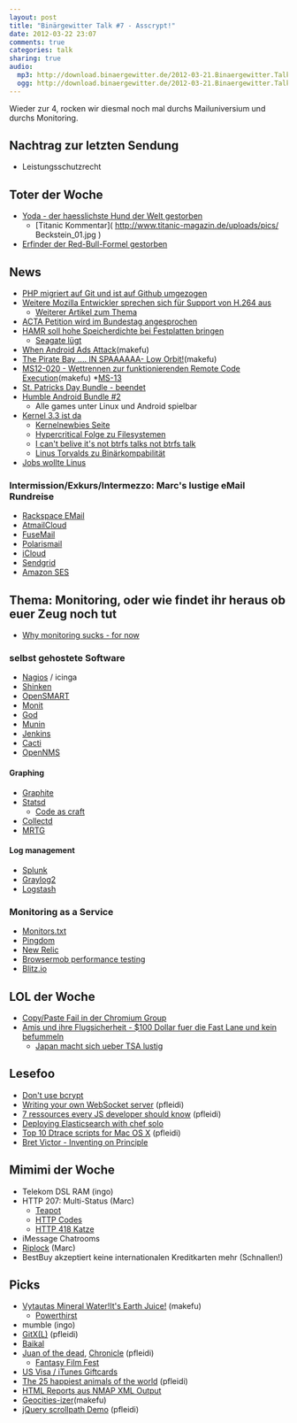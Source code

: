 ```yaml
---
layout: post
title: "Binärgewitter Talk #7 - Asscrypt!"
date: 2012-03-22 23:07
comments: true
categories: talk
sharing: true
audio:
  mp3: http://download.binaergewitter.de/2012-03-21.Binaergewitter.Talk.7.mp3
  ogg: http://download.binaergewitter.de/2012-03-21.Binaergewitter.Talk.7.ogg
---
```

Wieder zur 4, rocken wir diesmal noch mal durchs Mailuniversium und durchs Monitoring.

## Nachtrag zur letzten Sendung
- Leistungsschutzrecht
## Toter der Woche
- [Yoda - der haesslichste Hund der Welt gestorben](http://www.innsalzach24.de/nachrichten/welt/haesslichster-hund-welt-gestorben-1987196.html )
    * [Titanic Kommentar]( http://www.titanic-magazin.de/uploads/pics/ Beckstein_01.jpg )
- [Erfinder der Red-Bull-Formel gestorben](http://derstandard.at/1331779897700/Thailand-Erfinder-der-Red-Bull-Formel-verstorben )

## News
- [PHP migriert auf Git und ist auf Github umgezogen]( http://www.heise.de/newsticker/meldung/Skriptsprache-PHP-jetzt-auch-via-GitHub-erhaeltlich-1475311.html )
- [Weitere Mozilla Entwickler sprechen sich für Support von H.264 aus]( http://www.heise.de/newsticker/meldung/Mozilla-will-H-264-Videocodec-unterstuetzen-1475511.html )
    * [Weiterer Artikel zum Thema]( http://www.theinquirer.net/inquirer/news/2161879/mozilla-grudgingly-adopts-h264 )
- [ACTA Petition wird im Bundestag angesprochen]( http://www.tagesschau.de/inland/actapetition102.html )
- [HAMR soll hohe Speicherdichte bei Festplatten bringen]( http://www.heise.de/newsticker/meldung/Seagate-erzielt-Fortschritte-bei-Heat-Assisted-Magnetic-Recording-1475648.html )
  * [Seagate lügt](http://www.heise.de/newsticker/meldung/50-Terabit-pro-Quadratzoll-57294.html )
- [When Android Ads Attack](http://blog.bit9.com/bid/79998/When-Android-Ads-Attack?utm_source=BLOG-When-Android-Ads-Attack-3.20.2012 )(makefu)
- [The Pirate Bay .... IN SPAAAAAA- Low Orbit!](http://thepiratebay.se/blog/210 )(makefu)
- [MS12-020 - Wettrennen zur funktionierenden Remote Code Execution](http://istherdpexploitoutyet.com/ )(makefu)
    *[MS-13](http://de.wikipedia.org/wiki/Mara_Salvatrucha )
- [St. Patricks Day Bundle - beendet](http://www.indieroyale.com/ )
- [Humble Android Bundle #2](http://www.humblebundle.com )
    - Alle games unter Linux und Android spielbar
- [Kernel 3.3 ist da](http://www.heise.de/newsticker/meldung/Linux-Kernel-3-3-freigegeben-1467641.html )
    * [Kernelnewbies Seite]( http://kernelnewbies.org/Linux_3.3 )
    * [Hypercritical Folge zu Filesystemen]( http://5by5.tv/hypercritical/57 )
    * [I can't belive it's not btrfs talks not btrfs talk](http://www.youtube.com/watch?v=hxWuaozpe2I )
    * [Linus Torvalds zu Binärkompabilität]( https://lkml.org/lkml/2012/3/8/495 )
- [Jobs wollte Linus](http://www.heise.de/newsticker/meldung/Bericht-Steve-Jobs-wollte-Linux-Erfinder-einstellen-1476641.html )

### Intermission/Exkurs/Intermezzo: Marc's lustige eMail Rundreise
- [Rackspace EMail](http://www.rackspace.com/apps/email_hosting/ )
- [AtmailCloud](http://www.atmailcloud.com/ )
- [FuseMail](http://www.fusemail.com/ )
- [Polarismail](http://www.polarismail.com/ )
- [iCloud](http://www.icloud.com/ )
- [Sendgrid](http://sendgrid.com/ )
- [Amazon SES](http://aws.amazon.com/ses/ )

## Thema: Monitoring, oder wie findet ihr heraus ob euer Zeug noch tut
- [Why monitoring sucks - for now]( http://gigaom.com/2012/02/12/why-monitoring-sucks-for-now/ )

### selbst gehostete Software
- [Nagios]( http://www.nagios.org/ ) / icinga
- [Shinken]( http://www.shinken-monitoring.org/ )
- [OpenSMART]( http://opensmart.sourceforge.net/ )
- [Monit]( http://mmonit.com/monit/ )
- [God]( http://godrb.com/ )
- [Munin]( http://munin-monitoring.org/ )
- [Jenkins]( http://jenkins-ci.org/ )
- [Cacti]( http://cacti.net/ )
- [OpenNMS]( http://www.opennms.org/ )

#### Graphing
- [Graphite]( http://graphite.wikidot.com/ )
- [Statsd]( https://github.com/etsy/statsd )
  * [Code as craft](http://codeascraft.etsy.com/)
- [Collectd]( http://collectd.org/ )
- [MRTG](http://oss.oetiker.ch/mrtg/ )

#### Log management
- [Splunk](http://www.splunk.com/ )
- [Graylog2](http://www.graylog2.org/ )
- [Logstash]( http://logstash.net/ )

### Monitoring as a Service
- [Monitors.txt]( http://monitorstxt.org/ )
- [Pingdom]( http://pingdom.com/ )
- [New Relic]( http://newrelic.com/ )
- [Browsermob performance testing]( https://browsermob.com/performance-testing )
- [Blitz.io](http://www.blitz.io )

## LOL der Woche
- [Copy/Paste Fail in der Chromium Group]( http://webcache.googleusercontent.com/search?q=cache:mv-EaxkJ8TwJ:https://groups.google.com/a/chromium.org/group/chromium-dev/browse_thread/thread/d30ae1c692ff53c3%3Fpli%3D1+&cd=1&hl=de&ct=clnk&gl=de&client=firefox-a )
- [Amis und ihre Flugsicherheit - $100 Dollar fuer die Fast Lane und kein befummeln](http://online.wsj.com/article/SB10001424052702303863404577281483630937016.html )
    - [Japan macht sich ueber TSA lustig]( http://www.disclose.tv/action/viewvideo/60690/Japanese_Making_Fun_of_TSA_Searches/ )

## Lesefoo
- [Don't use bcrypt](http://www.unlimitednovelty.com/2012/03/dont-use-bcrypt.html )
- [Writing your own WebSocket server]( http://altdevblogaday.com/2012/01/23/writing-your-own-websocket-server/ ) (pfleidi)
- [7 ressources every JS developer should know]( http://accidentaltechnologist.com/javascript/7-resources-every-javascript-developer-should-know/ ) (pfleidi)
- [Deploying Elasticsearch with chef solo](http://www.elasticsearch.org/tutorials/2012/03/21/deploying-elasticsearch-with-chef-solo.html )
- [Top 10 Dtrace scripts for Mac OS X]( http://dtrace.org/blogs/brendan/2011/10/10/top-10-dtrace-scripts-for-mac-os-x/ ) (pfleidi)
- [Bret Victor - Inventing on Principle](http://www.youtube.com/watch?v=PUv66718DII )

## Mimimi der Woche
- Telekom DSL RAM (ingo)
- HTTP 207: Multi-Status (Marc)
    * [Teapot](http://www.kurgan.org/ )
    * [HTTP Codes]( http://en.wikipedia.org/wiki/List_of_HTTP_status_codes )
    * [HTTP 418 Katze]( http://httpcats.herokuapp.com/418 )
- iMessage Chatrooms
- [Riplock](http://en.wikipedia.org/wiki/Riplock ) (Marc)
- BestBuy akzeptiert keine internationalen Kreditkarten mehr (Schnallen!)

## Picks
- [Vytautas Mineral Water!It's Earth Juice!](http://www.youtube.com/watch?feature=player_embedded&v=nITLob098W8 ) (makefu)
    - [Powerthirst]( http://www.youtube.com/watch?v=qRuNxHqwazs )
- mumble (ingo)
- [GitX(L)]( http://gitx.laullon.com/ ) (pfleidi)
- [Baikal](https://github.com/jeromeschneider/Baikal/blob/master/INSTALL.md )
- [Juan of the dead]( http://www.imdb.com/title/tt1838571/ ), [Chronicle]( http://www.imdb.com/title/tt1706593/ ) (pfleidi)
    * [Fantasy Film Fest]( http://fantasyfilmfest.com/ )
- [US Visa / iTunes Giftcards](buyfrompowerseller.com)
- [The 25 happiest animals of the world]( http://www.buzzfeed.com/paws/happiest-animals-in-the-world ) (pfleidi)
- [HTML Reports aus NMAP XML Output](http://nmap.org/book/output-formats-output-to-html.html )
- [Geocities-izer](http://wonder-tonic.com/geocitiesizer/ )(makefu)
- [jQuery scrollpath Demo]( http://joelb.me/scrollpath/ ) (pfleidi)


